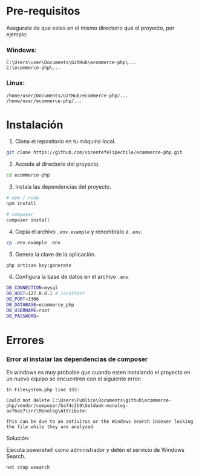 # Pre-requisitos
Asegurate de que estes en el mismo directorio que el proyecto, por ejemplo:

### Windows:

    C:\Users\user\Documents\GitHub\ecommerce-php\...
    C:\ecommerce-php\...

### Linux:

    /home/user/Documents/GitHub/ecommerce-php/...
    /home/user/ecommerce-php/...

# Instalación
1. Clona el repositorio en tu máquina local.

```bash
git clone https://github.com/vicentefelipechile/ecommerce-php.git
```

2. Accede al directorio del proyecto.

```bash
cd ecommerce-php
```

3. Instala las dependencias del proyecto.

```bash
# npm / node
npm install

# composer
composer install
```

4. Copia el archivo `.env.example` y renombralo a `.env`.

```bash
cp .env.example .env
```

5. Genera la clave de la aplicación.

```bash
php artisan key:generate
```

6. Configura la base de datos en el archivo `.env`.

```bash
DB_CONNECTION=mysql
DB_HOST=127.0.0.1 # localhost
DB_PORT=3306
DB_DATABASE=ecommerce_php
DB_USERNAME=root
DB_PASSWORD=
```

# Errores

### Error al instalar las dependencias de composer
En windows es muy probable que cuando esten instalando el proyecto en un nuevo equipo se encuentren con el siguiente error:

```
In Filesystem.php line 333:

Could not delete C:\Users\Publico\Documents\github\ecommerce-php/vendor/composer/ba74c2b9\Seldaek-monolog-aef6ee7\src\Monolog\Attribute:   

This can be due to an antivirus or the Windows Search Indexer locking the file while they are analyzed
```

Solución:

Ejecuta powershell como administrador y detén el servicio de Windows Search.

```sh
net stop wsearch
```